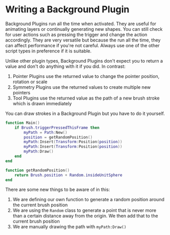 # Writing a Background Plugin

Background Plugins run all the time when activated. They are useful for animating layers or continually generating new shapes. You can still check for user actions such as pressing the trigger and change the action accordingly. They are very versatile but because the run all the time, they can affect performance if you're not careful. Always use one of the other script types in preference if it is suitable.&#x20;

Unlike other plugin types, Background Plugins don't expect you to return a value and don't do anything with it if you did. In contrast:

1. Pointer Plugins use the returned value to change the pointer position, rotation or scale
2. Symmetry Plugins use the returned values to create multiple new pointers
3. Tool Plugins use the returned value as the path of a new brush stroke which is drawn immediately

You can draw strokes in a Background Plugin but you have to do it yourself.&#x20;

```lua
function Main()
    if Brush.triggerPressedThisFrame then
        myPath = Path:New()
        position = getRandomPosition()
        myPath:Insert(Transform:Position(position))
        myPath:Insert(Transform:Position(position))
        myPath:Draw()
    end
end

function getRandomPosition()
    return Brush.position + Random.insideUnitSphere
end
```

There are some new things to be aware of in this:

1. We are defining our own function to generate a random position around the current brush position
2. We are using the `Random` class to generate a point that is never more than a certain distance away from the origin. We then add that to the current brush position
3. We are manually drawing the path with `myPath:Draw()`
